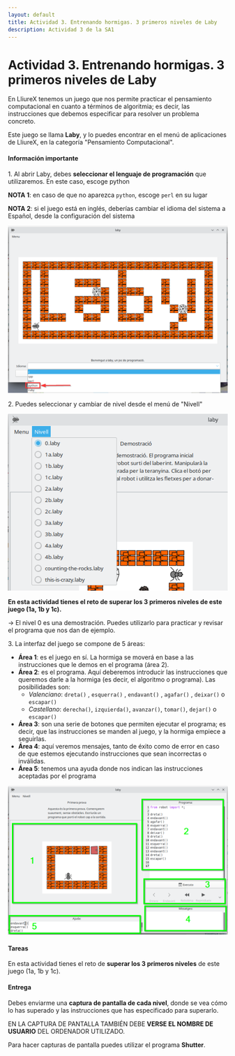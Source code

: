 ```yaml
---
layout: default
title: Actividad 3. Entrenando hormigas. 3 primeros niveles de Laby
description: Actividad 3 de la SA1
---
```


# Actividad 3. Entrenando hormigas. 3 primeros niveles de Laby

En LliureX tenemos un juego que nos permite practicar el pensamiento computacional en cuanto a términos de algoritmia; es decir, las instrucciones que debemos especificar para resolver un problema concreto.

Este juego se llama **Laby**, y lo puedes encontrar en el menú de aplicaciones de LliureX, en la categoría "Pensamiento Computacional".

#### **Información importante**

1\. Al abrir Laby, debes **seleccionar el lenguaje de programación** que utilizaremos. En este caso, escoge python

**NOTA 1**: en caso de que no aparezca `python`, escoge `perl` en su lugar

**NOTA 2**: si el juego está en inglés, deberías cambiar el idioma del sistema a Español, desde la configuración del sistema

![](act3_1.png)  

2\. Puedes seleccionar y cambiar de nivel desde el menú de "Nivell"

![](act3_2.png)  

**En esta actividad tienes el reto de superar los 3 primeros niveles de este juego (1a, 1b y 1c).**  

\-> El nivel 0 es una demostración. Puedes utilizarlo para practicar y revisar el programa que nos dan de ejemplo.

3\. La interfaz del juego se compone de 5 áreas:

*   **Área 1**: es el juego en sí. La hormiga se moverá en base a las instrucciones que le demos en el programa (área 2).
*   **Área 2**: es el programa. Aquí deberemos introducir las instrucciones que queremos darle a la hormiga (es decir, el algoritmo o programa). Las posibilidades son:
    - _Valenciano_: `dreta()` , `esquerra()` , `endavant()` , `agafar()` , `deixar()` o `escapar()`
    - _Castellano_: `derecha()`, `izquierda()`, `avanzar()`, `tomar()`, `dejar()` o `escapar()`
*   **Área 3**: son una serie de botones que permiten ejecutar el programa; es decir, que las instrucciones se manden al juego, y la hormiga empiece a seguirlas.
*   **Área 4**: aquí veremos mensajes, tanto de éxito como de error en caso de que estemos ejecutando instrucciones que sean incorrectas o inválidas.
*   **Área 5**: tenemos una ayuda donde nos indican las instrucciones aceptadas por el programa

![](act3_3.png)  

#### **Tareas**

En esta actividad tienes el reto de **superar los 3 primeros niveles** de este juego (1a, 1b y 1c).

#### **Entrega**

Debes enviarme una **captura de pantalla de cada nivel**, donde se vea cómo lo has superado y las instrucciones que has especificado para superarlo.

EN LA CAPTURA DE PANTALLA TAMBIÉN DEBE **VERSE EL NOMBRE DE USUARIO** DEL ORDENADOR UTILIZADO.

Para hacer capturas de pantalla puedes utilizar el programa **Shutter**.